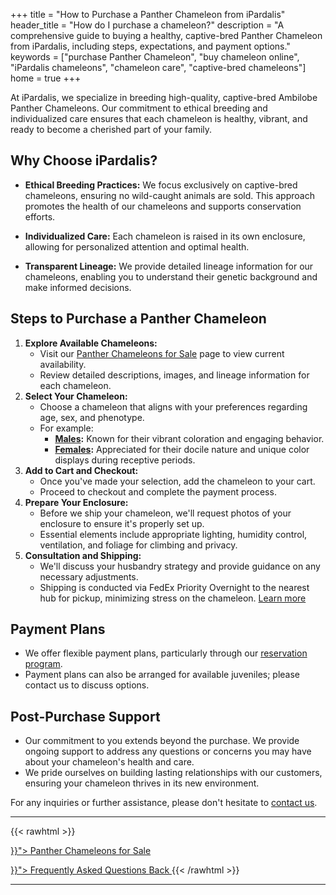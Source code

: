 +++
title = "How to Purchase a Panther Chameleon from iPardalis"
header_title = "How do I purchase a chameleon?"
description = "A comprehensive guide to buying a healthy, captive-bred Panther Chameleon from iPardalis, including steps, expectations, and payment options."
keywords = ["purchase Panther Chameleon", "buy chameleon online", "iPardalis chameleons", "chameleon care", "captive-bred chameleons"]
home = true
+++

At iPardalis, we specialize in breeding high-quality, captive-bred Ambilobe Panther Chameleons. Our commitment to ethical breeding and individualized care ensures that each chameleon is healthy, vibrant, and ready to become a cherished part of your family.

## Why Choose iPardalis?

- **Ethical Breeding Practices:** We focus exclusively on captive-bred chameleons, ensuring no wild-caught animals are sold. This approach promotes the health of our chameleons and supports conservation efforts.

- **Individualized Care:** Each chameleon is raised in its own enclosure, allowing for personalized attention and optimal health.

- **Transparent Lineage:** We provide detailed lineage information for our chameleons, enabling you to understand their genetic background and make informed decisions.

## Steps to Purchase a Panther Chameleon

1. **Explore Available Chameleons:**
   - Visit our [Panther Chameleons for Sale](https://ipardalis.com/panther-chameleons-for-sale/) page to view current availability.
   - Review detailed descriptions, images, and lineage information for each chameleon.
2. **Select Your Chameleon:**
   - Choose a chameleon that aligns with your preferences regarding age, sex, and phenotype.
   - For example:
     - **[Males](https://ipardalis.com/male-ambilobe-panther-chameleons-for-sale/):** Known for their vibrant coloration and engaging behavior. 
     - **[Females](https://ipardalis.com/female-ambilobe-panther-chameleons-for-sale/):** Appreciated for their docile nature and unique color displays during receptive periods. 
3. **Add to Cart and Checkout:**
   - Once you've made your selection, add the chameleon to your cart.
   - Proceed to checkout and complete the payment process.
4. **Prepare Your Enclosure:**
   - Before we ship your chameleon, we'll request photos of your enclosure to ensure it's properly set up.
   - Essential elements include appropriate lighting, humidity control, ventilation, and foliage for climbing and privacy.
5. **Consultation and Shipping:**
    - We'll discuss your husbandry strategy and provide guidance on any necessary adjustments.
    - Shipping is conducted via FedEx Priority Overnight to the nearest hub for pickup, minimizing stress on the chameleon. [Learn more](https://ipardalis.com/shipping-panther-chameleons/)

## Payment Plans

- We offer flexible payment plans, particularly through our [reservation program](https://ipardalis.com/baby-panther-chameleons-for-sale/).
- Payment plans can also be arranged for available juveniles; please contact us to discuss options.

## Post-Purchase Support

- Our commitment to you extends beyond the purchase. We provide ongoing support to address any questions or concerns you may have about your chameleon's health and care.
- We pride ourselves on building lasting relationships with our customers, ensuring your chameleon thrives in its new environment.

For any inquiries or further assistance, please don't hesitate to [contact us](https://ipardalis.com/contactus/).

<hr>
{{< rawhtml >}}
<p><a href="{{< ref "/panther-chameleons-for-sale" >}}"> Panther Chameleons for Sale <i class="fas fa-dragon"></i> </a></p>
<a class="btn btn-template-main" href="{{< ref "/faq" >}}"> Frequently Asked Questions <i class="fas fa-backward"></i> Back </a>
{{< /rawhtml >}}
<hr>
